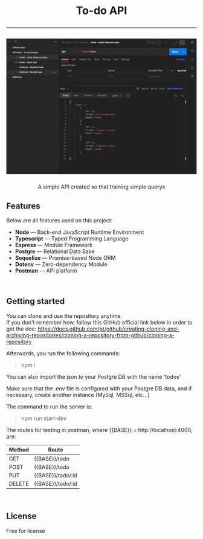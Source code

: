 <h1 align="center">
<br>
    To-do API
<hr>

<img src="./public/assets/img/postman.jpg">

</h1>

<p align="center">A simple API created so that training simple querys</p>

## Features

Below are all features used on this project:

- **Node** — Back-end JavaScript Runtime Environment
- **Typescript** — Typed Programming Language
- **Express** — Module Framework
- **Postgre** — Relational Data Base
- **Sequelize** — Promise-based Node ORM
- **Dotenv** — Zero-dependency Module
- **Postman** — API platform

<br>

## Getting started

You can clone and use the repository anytime. <br>
If you don't remember how, follow this GitHub official link below in order to get the doc:
https://docs.github.com/pt/github/creating-cloning-and-archiving-repositories/cloning-a-repository-from-github/cloning-a-repository

Afterwards, you run the following commands:

> npm i

You can also import the json to your Postgre DB with the name 'todos'

Make sure that the .env file is configured with your Postgre DB data, and if necessary, create another instance (MySql, MSSql, etc...)

The command to run the server is:

> npm run start-dev

The routes for testing in postman, where {{BASE}} = http://localhost:4000, are:

| Method | Route             |
| ------ | ----------------- |
| GET    | {{BASE}}/todo     |
| POST   | {{BASE}}/todo     |
| PUT    | {{BASE}}/todo/:id |
| DELETE | {{BASE}}/todo/:id |

<br>

## License

Free for license
